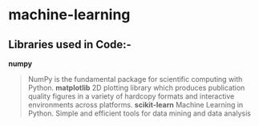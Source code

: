 # machine-learning

## Libraries used in Code:-
**numpy**
>NumPy is the fundamental package for scientific computing with Python. 
**matplotlib**
>2D plotting library which produces publication quality figures in a variety of hardcopy formats and interactive environments across platforms. 
**scikit-learn**
>Machine Learning in Python. Simple and efficient tools for data mining and data analysis